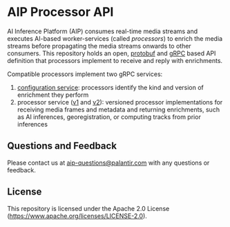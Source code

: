 AIP Processor API
=================
AI Inference Platform (AIP) consumes real-time media streams and executes AI-based 
worker-services (called _processors_) to enrich the media streams before propagating
the media streams onwards to other consumers. This repository holds an open, 
[protobuf](https://developers.google.com/protocol-buffers) and [gRPC](https://grpc.io/) 
based API definition that processors implement to receive and reply with enrichments.

Compatible processors implement two gRPC services:
1. [configuration service](/aip-processor-api/src/main/proto/configuration-service.proto): 
   processors identify the kind and version of enrichment they perform
2. processor service ([v1](/aip-processor-api/src/main/proto/processing-service-v1.proto) and 
   [v2](/aip-processor-api/src/main/proto/processing-service-v2.proto)): versioned processor 
   implementations for receiving media frames and metadata and returning enrichments, such 
   as AI inferences, georegistration, or computing tracks from prior inferences

Questions and Feedback
----------------------
Please contact us at aip-questions@palantir.com with any questions or feedback.

License
-------
This repository is licensed under the Apache 2.0 License (https://www.apache.org/licenses/LICENSE-2.0).


